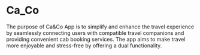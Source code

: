 # Ca_Co
The purpose of Ca&amp;Co App is to simplify and enhance the travel experience by seamlessly connecting users with compatible travel companions and providing convenient cab booking services. The app aims to make travel more enjoyable and stress-free by offering a dual functionality.
